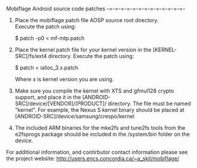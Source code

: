 Mobiflage
Android source code patches
-=-=-=-=-=-=-=-=-=-=-=-=-=-


1. Place the mobiflage patch file AOSP source root directory.  
   Execute the patch using:
      
      $ patch -p0 < mf-mtp.patch
 
2. Place the kernel patch file for your kernel version in the 
   [KERNEL-SRC]/fs/ext4 directory.  Execute the patch using:
      
      $ patch < ialloc_3.x.patch
	
	Where x is kernel version you are using.

3. Make sure you compile the kernel with XTS and gfmul128 crypto support, 
   and place it in the [ANDROID-SRC]/device/[VENDOR]/[PRODUCT]/ directory.
   The file must be named "kernel".  For example, the Nexus S kernel binary 
   should be placed at [ANDROID-SRC]/device/samsung/crespo/kernel
 
4. The included ARM binaries for the mke2fs and tune2fs tools from the e2fsprogs package
   should be included in the /system/bin folder on the device.
 
 For additional information, and contirbutor contact information please see the 
 project website:
 http://users.encs.concordia.ca/~a_skil/mobiflage/
